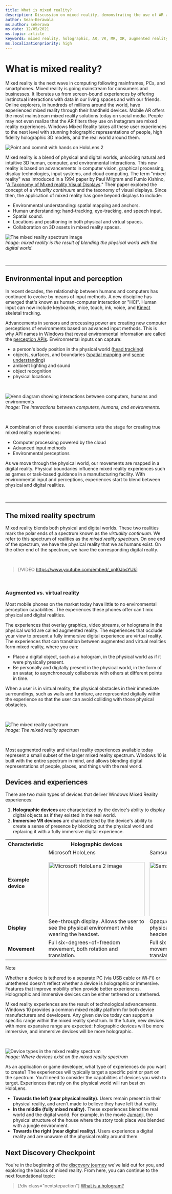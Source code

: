 ```yaml
---
title: What is mixed reality?
description: Discussion on mixed reality, demonstrating the use of AR and VR devices on the mixed reality spectrum.
author: Sean-Kerawala
ms.author: sekerawa
ms.date: 12/05/2021
ms.topic: article
keywords: mixed reality, holographic, AR, VR, MR, XR, augmented reality, virtual reality, explanation, case study, mixed reality headset, windows mixed reality headset, virtual reality headset, what is virtual reality, what is augmented reality
ms.localizationpriority: high
---
```


# What is mixed reality?

Mixed reality is the next wave in computing following mainframes, PCs, and smartphones. Mixed reality is going mainstream for consumers and businesses.  It liberates us from screen-bound experiences by offering instinctual interactions with data in our living spaces and with our friends.  Online explorers, in hundreds of millions around the world, have experienced mixed reality through their handheld devices.  Mobile AR offers the most mainstream mixed reality solutions today on social media. People may not even realize that the AR filters they use on Instagram are mixed reality experiences. Windows Mixed Reality takes all these user experiences to the next level with stunning holographic representations of people, high fidelity holographic 3D models, and the real world around them.

![Point and commit with hands on HoloLens 2](images/02_MixedRealitySlashMixedReality.png)

Mixed reality is a blend of physical and digital worlds, unlocking natural and intuitive 3D human, computer, and environmental interactions. This new reality is based on advancements in computer vision, graphical processing, display technologies, input systems, and cloud computing. The term "mixed reality" was introduced in a 1994 paper by Paul Milgram and Fumio Kishino, "[A Taxonomy of Mixed reality Visual Displays](https://search.ieice.org/bin/summary.php?id=e77-d_12_1321)." Their paper explored the concept of a *virtuality continuum* and the taxonomy of visual displays. Since then, the application of mixed reality has gone beyond displays to include:

* Environmental understanding: spatial mapping and anchors.
* Human understanding: hand-tracking, eye-tracking, and speech input.
* Spatial sound.
* Locations and positioning in both physical and virtual spaces.
* Collaboration on 3D assets in mixed reality spaces.

![The mixed reality spectrum image](images/mixedrealityspectrum-worlds.png)<br>
*Image: mixed reality is the result of blending the physical world with the digital world.*

<br>

---

## Environmental input and perception

In recent decades, the relationship between humans and computers has continued to evolve by means of input methods. A new discipline has emerged that's known as human-computer interaction or "HCI". Human input can now include keyboards, mice, touch, ink, voice, and [Kinect](/azure/kinect-dk/about-azure-kinect-dk) skeletal tracking.

Advancements in sensors and processing power are creating new computer perceptions of environments based on advanced input methods. This is why API names in Windows that reveal environmental information are called the [perception APIs](/uwp/api/Windows.Perception). Environmental inputs can capture: 

* a person's body position in the physical world ([head tracking](../design/coordinate-systems.md)) 
* objects, surfaces, and boundaries ([spatial mapping](../design/spatial-mapping.md) and [scene understanding](../design/scene-understanding.md)) 
* ambient lighting and sound
* object recognition
* physical locations

<br>

![Venn diagram showing interactions between computers, humans and environments](images/mixed-reality-venn-diagram-300px.png)<br> 
*Image: The interactions between computers, humans, and environments.*

<br>

A combination of three essential elements sets the stage for creating true mixed reality experiences:

* Computer processing powered by the cloud
* Advanced input methods
* Environmental perceptions

As we move through the physical world, our movements are mapped in a digital reality. Physical boundaries influence mixed reality experiences such as games or task-based guidance in a manufacturing facility. With environmental input and perceptions, experiences start to blend between physical and digital realities.

<br>

---

## The mixed reality spectrum

Mixed reality blends both physical and digital worlds.  These two realities mark the polar ends of a spectrum known as the *virtuality continuum*. We refer to this spectrum of realities as the *mixed reality spectrum*.  On one end of the spectrum, we have the physical reality that we as humans exist. On the other end of the spectrum, we have the corresponding digital reality.

<br>

> [!VIDEO https://www.youtube.com/embed/_xpI0JosYUk]

<br>

### Augmented vs. virtual reality

Most mobile phones on the market today have little to no environmental perception capabilities. The experiences these phones offer can't mix physical and digital realities. 

The experiences that overlay graphics, video streams, or holograms in the physical world are called augmented reality. The experiences that occlude your view to present a fully immersive digital experience are virtual reality. The experiences that can transition between augmented and virtual realities form mixed reality, where you can:

* Place a digital object, such as a hologram, in the physical world as if it were physically present.
* Be personally and digitally present in the physical world, in the form of an avatar, to asynchronously collaborate with others at different points in time.

When a user is in virtual reality, the physical obstacles in their immediate surroundings, such as walls and furniture, are represented digitally within the experience so that the user can avoid colliding with those physical obstacles.

<br>

![The mixed reality spectrum](images/mixedrealityspectrum.png)<br>
*Image: The mixed reality spectrum*

<br>

Most augmented reality and virtual reality experiences available today represent a small subset of the larger mixed reality spectrum. Windows 10 is built with the entire spectrum in mind, and allows blending digital representations of people, places, and things with the real world.

## Devices and experiences

There are two main types of devices that deliver Windows Mixed Reality experiences:
1. **Holographic devices** are characterized by the device's ability to display digital objects as if they existed in the real world.
2. **Immersive VR devices** are characterized by the device's ability to create a sense of presence by blocking out the physical world and replacing it with a fully immersive digital experience.

<table>
<tr>
<th width="30%"> Characteristic</th><th width="35%"> Holographic devices</th><th width="35%"> Immersive devices</th>
</tr><tr>
<td><strong>Example device</strong></td><td> Microsoft HoloLens<br><br> <img alt="Microsoft HoloLens 2 image" width="300" height="169" src="images/HoloLens2.jpg" /></td><td> Samsung HMD Odyssey+<br><br> <img alt="Samsung HMD Odyssey+ image" width="300" height="169" src="images/Samsung-HMD-Odyssey.jpg" /></td>
</tr><tr>
<td><strong>Display</strong></td><td> See-through display. Allows the user to see the physical environment while wearing the headset.</td><td> Opaque display. Blocks out the physical environment while wearing the headset.</td>
</tr><tr>
<td><strong>Movement</strong></td><td> Full six-degrees-of-freedom movement, both rotation and translation.</td><td> Full six-degrees-of-freedom movement, both rotation and translation.</td>
</tr>
</table> 

> [!NOTE]
> Whether a device is tethered to a separate PC (via USB cable or Wi-Fi) or untethered doesn't reflect whether a device is holographic or immersive. Features that improve mobility often provide better experiences. Holographic and immersive devices can be either tethered or untethered.

Mixed reality experiences are the result of technological advancements. Windows 10 provides a common mixed reality platform for both device manufacturers and developers. Any given device today can support a specific range within the mixed reality spectrum. In the future, new devices with more expansive range are expected: holographic devices will be more immersive, and immersive devices will be more holographic.

<br>

![Device types in the mixed reality spectrum](images/Final_WhatIsMixedReality07.png)<br>
*Image: Where devices exist on the mixed reality spectrum*

As an application or game developer, what type of experiences do you want to create? The experiences will typically target a specific point or part on the spectrum. You'll need to consider the capabilities of devices you wish to target. Experiences that rely on the physical world will run best on HoloLens.

* **Towards the left (near physical reality).** Users remain present in their physical reality, and aren't made to believe they have left that reality.
* **In the middle (fully mixed reality).** These experiences blend the real world and the digital world. For example, in the movie [Jumanji](https://en.wikipedia.org/wiki/Jumanji), the physical structure of the house where the story took place was blended with a jungle environment.
* **Towards the right (near digital reality).** Users experience a digital reality and are unaware of the physical reality around them.

## Next Discovery Checkpoint

You're in the beginning of the [discovery journey](get-started-with-mr.md) we've laid out for you, and exploring the basics of mixed reality. From here, you can continue to the next foundational topic: 

> [!div class="nextstepaction"]
> [What is a hologram?](hologram.md)
